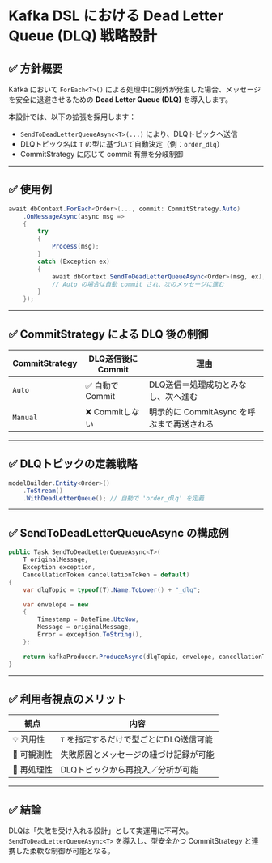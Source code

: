 # Kafka DSL における Dead Letter Queue (DLQ) 戦略設計

## ✅ 方針概要

Kafka において `ForEach<T>()` による処理中に例外が発生した場合、メッセージを安全に退避させるための **Dead Letter Queue (DLQ)** を導入します。

本設計では、以下の拡張を採用します：

- `SendToDeadLetterQueueAsync<T>(...)` により、DLQトピックへ送信
- DLQトピック名は `T` の型に基づいて自動決定（例：`order_dlq`）
- CommitStrategy に応じて commit 有無を分岐制御

---

## ✅ 使用例

```csharp
await dbContext.ForEach<Order>(..., commit: CommitStrategy.Auto)
    .OnMessageAsync(async msg =>
    {
        try
        {
            Process(msg);
        }
        catch (Exception ex)
        {
            await dbContext.SendToDeadLetterQueueAsync<Order>(msg, ex);
            // Auto の場合は自動 commit され、次のメッセージに進む
        }
    });
```

---

## ✅ CommitStrategy による DLQ 後の制御

| CommitStrategy | DLQ送信後に Commit | 理由 |
|----------------|-------------------|------|
| `Auto`         | ✅ 自動で Commit   | DLQ送信＝処理成功とみなし、次へ進む |
| `Manual`       | ❌ Commitしない     | 明示的に CommitAsync を呼ぶまで再送される |

---

## ✅ DLQトピックの定義戦略

```csharp
modelBuilder.Entity<Order>()
    .ToStream()
    .WithDeadLetterQueue(); // 自動で 'order_dlq' を定義
```

---

## ✅ SendToDeadLetterQueueAsync<T> の構成例

```csharp
public Task SendToDeadLetterQueueAsync<T>(
    T originalMessage,
    Exception exception,
    CancellationToken cancellationToken = default)
{
    var dlqTopic = typeof(T).Name.ToLower() + "_dlq";

    var envelope = new
    {
        Timestamp = DateTime.UtcNow,
        Message = originalMessage,
        Error = exception.ToString(),
    };

    return kafkaProducer.ProduceAsync(dlqTopic, envelope, cancellationToken);
}
```

---

## ✅ 利用者視点のメリット

| 観点 | 内容 |
|------|------|
| 💡 汎用性 | `T` を指定するだけで型ごとにDLQ送信可能 |
| 🔄 可観測性 | 失敗原因とメッセージの紐づけ記録が可能 |
| 🧱 再処理性 | DLQトピックから再投入／分析が可能 |

---

## ✅ 結論

DLQは「失敗を受け入れる設計」として実運用に不可欠。  
`SendToDeadLetterQueueAsync<T>` を導入し、型安全かつ CommitStrategy と連携した柔軟な制御が可能となる。
